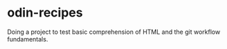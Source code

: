 # odin-recipes

Doing a project to test basic comprehension of HTML and the git workflow fundamentals.